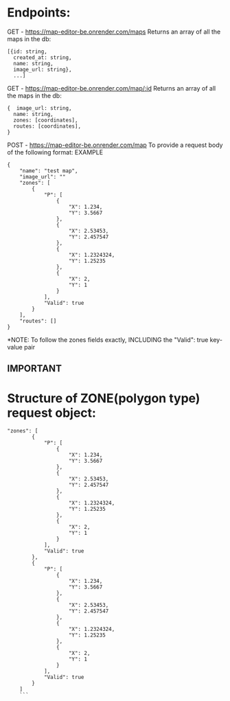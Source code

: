 # Endpoints:
GET - https://map-editor-be.onrender.com/maps
Returns an array of all the maps in the db:
```
[{id: string, 
  created_at: string,
  name: string,
  image_url: string},
  ...]
```
GET - https://map-editor-be.onrender.com/map/:id
Returns an array of all the maps in the db:
```
{  image_url: string,
  name: string,
  zones: [coordinates],
  routes: [coordinates],
}
```

POST - https://map-editor-be.onrender.com/map
To provide a request body of the following format:
EXAMPLE
```
{ 
    "name": "test map",
    "image_url": ""
    "zones": [
        {
            "P": [
                {
                    "X": 1.234,
                    "Y": 3.5667
                },
                {
                    "X": 2.53453,
                    "Y": 2.457547
                },
                {
                    "X": 1.2324324,
                    "Y": 1.25235
                },
                {
                    "X": 2,
                    "Y": 1
                }
            ],
            "Valid": true
        }
    ],
    "routes": []
}
```
*NOTE: To follow the zones fields exactly, INCLUDING the "Valid": true key-value pair

## IMPORTANT
# Structure of ZONE(polygon type) request object:
```
"zones": [
        {
            "P": [
                {
                    "X": 1.234,
                    "Y": 3.5667
                },
                {
                    "X": 2.53453,
                    "Y": 2.457547
                },
                {
                    "X": 1.2324324,
                    "Y": 1.25235
                },
                {
                    "X": 2,
                    "Y": 1
                }
            ],
            "Valid": true
        },
        {
            "P": [
                {
                    "X": 1.234,
                    "Y": 3.5667
                },
                {
                    "X": 2.53453,
                    "Y": 2.457547
                },
                {
                    "X": 1.2324324,
                    "Y": 1.25235
                },
                {
                    "X": 2,
                    "Y": 1
                }
            ],
            "Valid": true
        }
    ]
    ```
